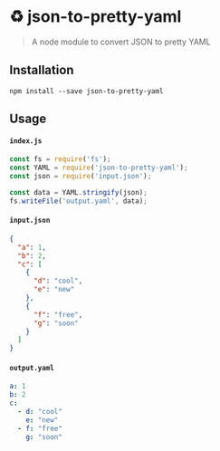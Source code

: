 # ♻️ json-to-pretty-yaml

> A node module to convert JSON to pretty YAML

## Installation

`npm install --save json-to-pretty-yaml`

## Usage

#### `index.js`

```javascript
const fs = require('fs');
const YAML = require('json-to-pretty-yaml');
const json = require('input.json');

const data = YAML.stringify(json);
fs.writeFile('output.yaml', data);
```

#### `input.json`

```json
{
  "a": 1,
  "b": 2,
  "c": [
    {
      "d": "cool",
      "e": "new"
    },
    {
      "f": "free",
      "g": "soon"
    }
  ]
}
```

#### `output.yaml`

```yaml
a: 1
b: 2
c:
  - d: "cool"
    e: "new"
  - f: "free"
    g: "soon"
```
